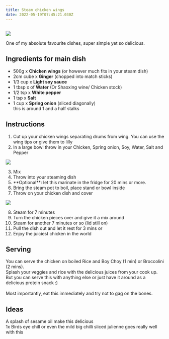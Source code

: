 ```yaml
---
title: Steam chicken wings
date: 2022-05-19T07:45:21.030Z
---
```

## 

![](/uploads/16529491859538073066207835828017.jpg#blog-image)

One of my absolute favourite dishes, super simple yet so delicious. 

## Ingredients for main dish

* 500g x **Chicken wings** (or however much fits in your steam dish)
* 2cm cube x **Ginger** (chopped into match sticks)
* 1/3 cup x **Light soy sauce**
* 1 tbsp x of **Water** (Or Shaoxing wine/ Chicken stock) 
* 1/2 tsp x **White pepper**
* 1 tsp x **Salt**
* 1 cup x **Spring onion** (sliced diagonally)\
  this is around 1 and a half stalks

## Instructions

1. Cut up your chicken wings separating drums from wing. You can use the wing tips or give them to lilly
2. In a large bowl throw in your Chicken, Spring onion, Soy, Water, Salt and Pepper
   ![](<>)

![](/uploads/20220519_175958.jpg)

3. Mix
4. Throw into your steaming dish
5. \*\*Optional\*\*: let this marinate in the fridge for 20 mins or more. 
6. Bring the steam pot to boil, place stand or bowl inside
7. Throw on your chicken dish and cover

![](/uploads/16529478772246409024813746127719.jpg)

8. Steam for 7 minutes
9. Turn the chicken pieces over and give it a mix around
10. Steam for another 7 minutes or so (lid still on)
11. Pull the dish out and let it rest for 3 mins or
12. Enjoy the juiciest chicken in the world

## Serving

You can serve the chicken on boiled Rice and Boy Choy (1 min) or Broccolini (2 mins). \
Splash your veggies and rice with the delicious juices from your cook up. But you can serve this with anything else or just have it around as a delicious protein snack :) \
\
Most importantly, eat this immediately and try not to gag on the bones.

## Ideas

A splash of sesame oil make this delicious\
1x Birds eye chill or even the mild big chilli sliced julienne goes really well with this
